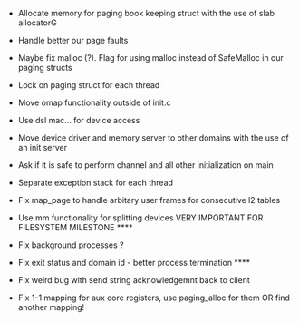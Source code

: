 - Allocate memory for paging book keeping struct with the use of slab allocatorG

- Handle better our page faults 

- Maybe fix malloc (?). Flag for using malloc instead of SafeMalloc in our paging structs 

- Lock on paging struct for each thread

- Move omap functionality outside of init.c

- Use dsl mac... for device access

- Move device driver and memory server to other domains with the use of an init server

- Ask if it is safe to perform channel and all other initialization on main 

- Separate exception stack for each thread

- Fix map_page to handle arbitary user frames for consecutive l2 tables

- Use mm functionality for splitting devices VERY IMPORTANT FOR FILESYSTEM MILESTONE ****

- Fix background processes ? 

- Fix exit status and domain id - better process termination ****

- Fix weird bug with send string acknowledgemnt back to client

- Fix 1-1 mapping for aux core registers, use paging_alloc for them OR find another mapping!
